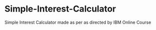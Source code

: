 # Simple-Interest-Calculator
Simple Interest Calculator made as per as directed by IBM Online Course
